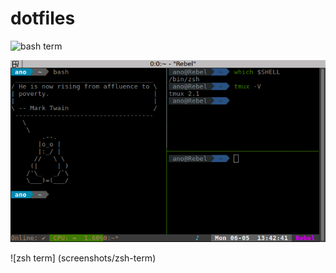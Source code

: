 # dotfiles

![bash term](https://github.com/AnoRebel/dotfiles/blob/master/screenshots/tmux-term)


![tmux term](screenshots/tmux-term)


![zsh term] (screenshots/zsh-term)
